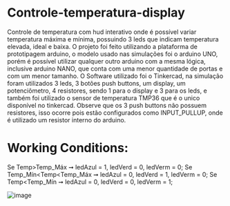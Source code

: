 # Controle-temperatura-display
Controle de temperatura com hud interativo onde é possível variar temperatura máxima e mínima, possuindo 3 leds que indicam temperatura elevada, ideal e baixa. O projeto foi feito utilizando a plataforma de prototipagem arduino, o modelo usado nas simulações foi o arduino UNO, porém é possível utilizar qualquer outro arduino com a mesma lógica, inclusive arduino NANO, que conta com uma menor quantidade de portas e com um menor tamanho.
O Software utilizado foi o Tinkercad, na simulação foram utilizados 3 leds, 3 botões push buttons, um display, um potenciômetro, 4 resistores, sendo 1 para o display e 3 para os leds, e também foi utilizado o sensor de temperatura TMP36 que é o unico disponível no tinkercad.
Observe que os 3 push buttons não possuem resistores, isso ocorre pois estão configurados como INPUT_PULLUP, onde é utilizado um resistor interno do arduino.

# Working Conditions:

Se Temp>Temp_Máx ➞ ledAzul = 1, ledVerd = 0, ledVerm = 0;
Se Temp_Mín<Temp<Temp_Máx ➞ ledAzul = 0, ledVerd = 1, ledVerm = 0;
Se Temp<Temp_Mín ➞ ledAzul = 0, ledVerd = 0, ledVerm = 1;

![image](https://github.com/hassuncao06/Controle-temperatura-display/assets/93269234/82598bbe-e00d-46b7-bd8f-fd575faa15a9)
